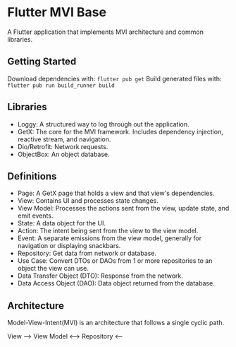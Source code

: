 # Flutter MVI Base

A Flutter application that implements MVI architecture and common libraries.

## Getting Started

Download dependencies with: `flutter pub get`
Build generated files with: `flutter pub run build_runner build`

## Libraries
 - Loggy: A structured way to log through out the application.
 - GetX: The core for the MVI framework. Includes dependency injection, reactive stream, and navigation.
 - Dio/Retrofit: Network requests.
 - ObjectBox: An object database.

## Definitions
 - Page: A GetX page that holds a view and that view's dependencies.
 - View: Contains UI and processes state changes.
 - View Model: Processes the actions sent from the view, update state, and emit events.
 - State: A data object for the UI.
 - Action: The intent being sent from the view to the view model.
 - Event: A separate emissions from the view model, generally for navigation or displaying snackbars.
 - Repository: Get data from network or database.
 - Use Case: Convert DTOs or DAOs from 1 or more repositories to an object the view can use.
 - Data Transfer Object (DTO): Response from the network.
 - Data Access Object (DAO): Data object returned from the database.

## Architecture

Model-View-Intent(MVI) is an architecture that follows a single cyclic path. 

View --> View Model <--> Repository
     <--
